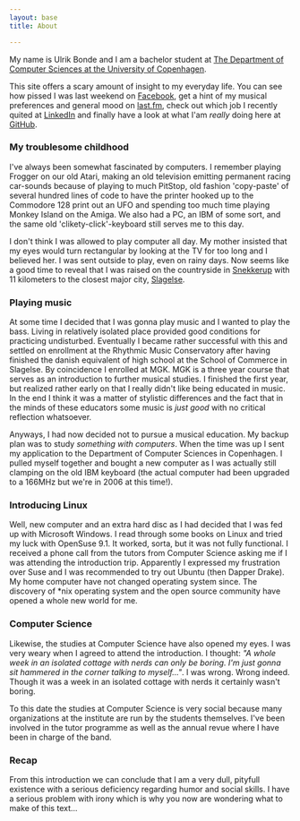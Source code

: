 ```yaml
---
layout: base
title: About

---
```


My name is Ulrik Bonde and I am a bachelor student at
[The Department of Computer Sciences at the University of Copenhagen](http://diku.dk).

This site offers a scary amount of insight to my everyday life. You can see how
pissed I was last weekend on [Facebook](http://www.facebook.com/ulrik.bonde),
get a hint of my musical preferences and general mood on
[last.fm](http://last.fm/user/ulrik_polak), check out which job I recently
quited at [LinkedIn](http://www.linkedin.com/in/ulrikbonde) and finally have a
look at what I'am *really* doing here at [GitHub](http://github.com/bonde/).

### My troublesome childhood

I've always been somewhat fascinated by computers. I remember playing Frogger on
our old Atari, making an old television emitting permanent racing car-sounds
because of playing to much PitStop, old fashion 'copy-paste' of several hundred
lines of code to have the printer hooked up to the Commodore 128 print out an
UFO and spending too much time playing Monkey Island on the Amiga. We also had a
PC, an IBM of some sort, and the same old 'clikety-click'-keyboard still serves
me to this day.

I don't think I was allowed to play computer all day. My mother insisted that my
eyes would turn rectangular by looking at the TV for too long and I believed
her. I was sent outside to play, even on rainy days. Now seems like a good time
to reveal that I was raised on the countryside in [Snekkerup][snekkerup]
with 11 kilometers to the closest major city, [Slagelse][slagelse].

### Playing music

At some time I decided that I was gonna play music and I wanted to play the
bass. Living in relatively isolated place provided good conditions for
practicing undisturbed. Eventually I became rather successful with this and
settled on enrollment at the Rhythmic Music Conservatory after having finished
the danish equivalent of high school at the School of Commerce in Slagelse. By
coincidence I enrolled at MGK. MGK is a three year course that serves as an
introduction to further musical studies. I finished the first year, but realized
rather early on that I really didn't like being educated in music. In the end I
think it was a matter of stylistic differences and the fact that in the minds of
these educators some music is *just good* with no critical reflection whatsoever.

Anyways, I had now decided not to pursue a musical education. My backup plan was
to study *something with computers*. When the time was up I sent my application
to the Department of Computer Sciences in Copenhagen. I pulled myself together
and bought a new computer as I was actually still clamping on the old IBM
keyboard (the actual computer had been upgraded to a 166MHz but we're in 2006 at
this time!).

### Introducing Linux

Well, new computer and an extra hard disc as I had decided that I was fed up
with Microsoft Windows. I read through some books on Linux and tried my luck
with OpenSuse 9.1. It worked, sorta, but it was not fully functional. I received
a phone call from the tutors from Computer Science asking me if I was attending
the introduction trip. Apparently I expressed my frustration over Suse and I was
recommended to try out Ubuntu (then Dapper Drake). My home computer have
not changed operating system since. The discovery of \*nix operating system and
the open source community have opened a whole new world for me.

### Computer Science

Likewise, the studies at Computer Science have also opened my eyes. I was very
weary when I agreed to attend the introduction. I thought: *"A whole week in an
isolated cottage with nerds can only be boring. I'm just gonna sit hammered in
the corner talking to myself..."*. I was wrong. Wrong indeed. Though it was a
week in an isolated cottage with nerds it certainly wasn't boring.

To this date the studies at Computer Science is very social because many
organizations at the institute are run by the students themselves. I've been
involved in the tutor programme as well as the annual revue where I have
been in charge of the band.


### Recap

From this introduction we can conclude that I am a very dull, pityfull existence with
a serious deficiency regarding humor and social skills. I have a serious problem
with irony which is why you now are wondering what to make of this text...

<!-- Links -->

[snekkerup]: http://maps.google.com/maps?f=q&source=s_q&hl=en&geocode=&q=Snekkerup,+4200+Slagelse&sll=55.492957,11.895018&sspn=0.028688,0.072098&ie=UTF8&hq=&hnear=Snekkerup,+Denmark&ll=55.322504,11.373253&spn=0.057624,0.144196&z=13
[slagelse]: http://maps.google.com/maps?f=q&source=s_q&hl=en&geocode=&q=Slagelse,+Denmark&sll=55.322504,11.373253&sspn=0.057624,0.144196&ie=UTF8&hq=&hnear=Slagelse,+Denmark&z=13

<!-- vim: set sw=2 ft=mkd sts=2 et tw=80: -->
